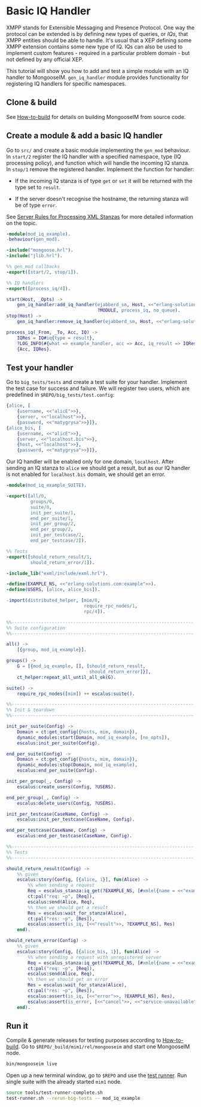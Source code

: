# Basic IQ Handler

XMPP stands for Extensible Messaging and Presence Protocol.
One way the protocol can be extended is by defining new types of queries,
or _IQs_, that XMPP entities should be able to handle.
It's usual that a XEP defining some XMPP extension contains some new type of IQ.
IQs can also be used to implement custom features - required
in a particular problem domain - but not defined by any official XEP.

This tutorial will show you how to add and test a simple module with an IQ
handler to MongooseIM.
`gen_iq_handler` module provides functionality for registering IQ
handlers for specific namespaces.

## Clone & build

See [How-to-build](../../user-guide/How-to-build) for details on building MongooseIM
from source code.

## Create a module & add a basic IQ handler

Go to `src/` and create a basic module implementing the `gen_mod` behaviour.
In `start/2` register the IQ handler with a specified namespace, type
(IQ processing policy), and function which will handle the incoming IQ stanza.
In `stop/1` remove the registered handler.
Implement the function for handler:

* If the incoming IQ stanza is of type `get` or `set` it will be
  returned with the type set to `result`.

* If the server doesn't recognise the hostname, the returning stanza
  will be of type `error`.

See [Server Rules for Processing XML Stanzas](https://tools.ietf.org/html/rfc6120#section-10) for more
detailed information on the topic.

```erlang
-module(mod_iq_example).
-behaviour(gen_mod).

-include("mongoose.hrl").
-include("jlib.hrl").

%% gen_mod callbacks
-export([start/2, stop/1]).

%% IQ handlers
-export([process_iq/4]).

start(Host, _Opts) ->
    gen_iq_handler:add_iq_handler(ejabberd_sm, Host, <<"erlang-solutions.com:example">>,
                                  ?MODULE, process_iq, no_queue).
stop(Host) ->
    gen_iq_handler:remove_iq_handler(ejabberd_sm, Host, <<"erlang-solutions.com:example">>).

process_iq(_From, _To, Acc, IQ) ->
    IQRes = IQ#iq{type = result},
    ?LOG_INFO(#{what => example_handler, acc => Acc, iq_result => IQRes}),
    {Acc, IQRes}.
```

## Test your handler

Go to `big_tests/tests` and create a test suite for your handler.
Implement the test case for success and failure.
We will register two users, which are predefined in `$REPO/big_tests/test.config`:

```erlang
{alice, [
    {username, <<"alicE">>},
    {server, <<"localhost">>},
    {password, <<"matygrysa">>}]},
{alice_bis, [
    {username, <<"alicE">>},
    {server, <<"localhost.bis">>},
    {host, <<"localhost">>},
    {password, <<"matygrysa">>}]},
```

Our IQ handler will be enabled only for one domain, `localhost`.
After sending an IQ stanza to `alice` we should get a result, but as our IQ
handler is not enabled for `localhost.bis` domain, we should get an error.

```erlang
-module(mod_iq_example_SUITE).

-export([all/0,
         groups/0,
         suite/0,
         init_per_suite/1,
         end_per_suite/1,
         init_per_group/2,
         end_per_group/2,
         init_per_testcase/2,
         end_per_testcase/2]).

%% Tests
-export([should_return_result/1,
         should_return_error/1]).

-include_lib("exml/include/exml.hrl").

-define(EXAMPLE_NS, <<"erlang-solutions.com:example">>).
-define(USERS, [alice, alice_bis]).

-import(distributed_helper, [mim/0,
                             require_rpc_nodes/1,
                             rpc/4]).

%%--------------------------------------------------------------------
%% Suite configuration
%%--------------------------------------------------------------------

all() ->
    [{group, mod_iq_example}].

groups() ->
    G = [{mod_iq_example, [], [should_return_result,
                               should_return_error]}],
    ct_helper:repeat_all_until_all_ok(G).

suite() ->
    require_rpc_nodes([mim]) ++ escalus:suite().

%%--------------------------------------------------------------------
%% Init & teardown
%%--------------------------------------------------------------------

init_per_suite(Config) ->
    Domain = ct:get_config({hosts, mim, domain}),
    dynamic_modules:start(Domain, mod_iq_example, [no_opts]),
    escalus:init_per_suite(Config).

end_per_suite(Config) ->
    Domain = ct:get_config({hosts, mim, domain}),
    dynamic_modules:stop(Domain, mod_iq_example),
    escalus:end_per_suite(Config).

init_per_group(_, Config) ->
    escalus:create_users(Config, ?USERS).

end_per_group(_, Config) ->
    escalus:delete_users(Config, ?USERS).

init_per_testcase(CaseName, Config) ->
    escalus:init_per_testcase(CaseName, Config).

end_per_testcase(CaseName, Config) ->
    escalus:end_per_testcase(CaseName, Config).

%%--------------------------------------------------------------------
%% Tests
%%--------------------------------------------------------------------

should_return_result(Config) ->
    %% given
    escalus:story(Config, [{alice, 1}], fun(Alice) ->
        %% when sending a request
        Req = escalus_stanza:iq_get(?EXAMPLE_NS, [#xmlel{name = <<"example">>}]),
        ct:pal("req: ~p", [Req]),
        escalus:send(Alice, Req),
        %% then we should get a result
        Res = escalus:wait_for_stanza(Alice),
        ct:pal("res: ~p", [Res]),
        escalus:assert(is_iq, [<<"result">>, ?EXAMPLE_NS], Res)
    end).

should_return_error(Config) ->
    %% given
    escalus:story(Config, [{alice_bis, 1}], fun(Alice) ->
        %% when sending a request with unregistered server
        Req = escalus_stanza:iq_get(?EXAMPLE_NS, [#xmlel{name = <<"example">>}]),
        ct:pal("req: ~p", [Req]),
        escalus:send(Alice, Req),
        %% then we should get an error
        Res = escalus:wait_for_stanza(Alice),
        ct:pal("res: ~p", [Res]),
        escalus:assert(is_iq, [<<"error">>, ?EXAMPLE_NS], Res),
        escalus:assert(is_error, [<<"cancel">>, <<"service-unavailable">>], Res)
    end).
```

## Run it

Compile & generate releases for testing purposes according to
[How-to-build](../../user-guide/How-to-build/#building-the-testing-target-and-running-tests).
Go to `$REPO/_build/mim1/rel/mongooseim` and start one MongooseIM node.

```bash
bin/mongooseim live
```
Open up a new terminal window, go to `$REPO` and use the [test runner](Testing-MongooseIM.md).
Run single suite with the already started `mim1` node.

```bash
source tools/test-runner-complete.sh
test-runner.sh --rerun-big-tests -- mod_iq_example
```
